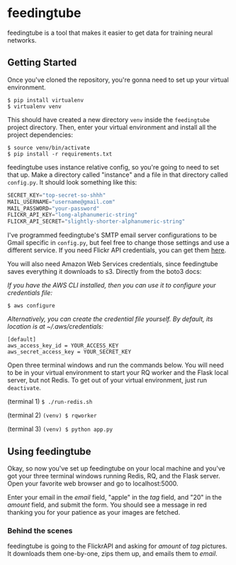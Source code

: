# feedingtube
feedingtube is a tool that makes it easier to get data for training neural networks.

## Getting Started
Once you've cloned the repository, you're gonna need to set up your virtual environment.
```
$ pip install virtualenv
$ virtualenv venv
```
This should have created a new directory `venv` inside the `feedingtube` project directory. Then, enter your virtual environment and install all the project dependencies:
```
$ source venv/bin/activate
$ pip install -r requirements.txt
```

feedingtube uses instance relative config, so you're going to need to set that up. Make a directory called "instance" and a file in that directory called `config.py`. It should look something like this:
```python
SECRET_KEY="top-secret-so-shhh"
MAIL_USERNAME="username@gmail.com"
MAIL_PASSWORD="your-password"
FLICKR_API_KEY="long-alphanumeric-string"
FLICKR_API_SECRET="slightly-shorter-alphanumeric-string"
```

I've programmed feedingtube's SMTP email server configurations to be Gmail specific in `config.py`, but feel free to change those settings and use a different service. If you need Flickr API credentials, you can get them [here](https://www.flickr.com/services/apps/create/apply).

You will also need Amazon Web Services credentials, since feedingtube saves everything it downloads to s3. Directly from the boto3 docs:

*If you have the AWS CLI installed, then you can use it to configure your credentials file:*
```
$ aws configure
```

*Alternatively, you can create the credential file yourself. By default, its location is at ~/.aws/credentials:*
```
[default]
aws_access_key_id = YOUR_ACCESS_KEY
aws_secret_access_key = YOUR_SECRET_KEY
```

Open three terminal windows and run the commands below. You will need to be in your virtual environment to start your RQ worker and the Flask local server, but not Redis. To get out of your virtual environment, just run `deactivate`.

(terminal 1) `$ ./run-redis.sh`

(terminal 2) `(venv) $ rqworker`

(terminal 3) `(venv) $ python app.py`

## Using feedingtube
Okay, so now you've set up feedingtube on your local machine and you've got your three terminal windows running Redis, RQ, and the Flask server. Open your favorite web browser and go to localhost:5000.

Enter your email in the *email* field, "apple" in the *tag* field, and "20" in the *amount* field, and submit the form. You should see a message in red thanking you for your patience as your images are fetched.

### Behind the scenes
feedingtube is going to the FlickrAPI and asking for *amount* of *tag* pictures. It downloads them one-by-one, zips them up, and emails them to *email*.
